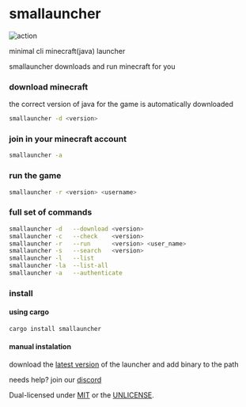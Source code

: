 # smallauncher

![action](https://github.com/smallauncher/smallauncher/actions/workflows/release.yaml/badge.svg)

minimal cli minecraft(java) launcher

smallauncher downloads and run minecraft for you

### download minecraft
the correct version of java for the game is automatically downloaded
```sh
smallauncher -d <version>
```

### join in your minecraft account
```sh
smallauncher -a
```

### run the game
```sh
smallauncher -r <version> <username>
```

### full set of commands
```sh
smallauncher -d   --download <version>
smallauncher -c   --check    <version>
smallauncher -r   --run      <version> <user_name>
smallauncher -s   --search   <version>
smallauncher -l   --list
smallauncher -la  --list-all
smallauncher -a   --authenticate
```

### install

#### using cargo
```sh
cargo install smallauncher
```

#### manual instalation
download the [latest version](https://github.com/smallauncher/smallauncher/releases/latest) of the launcher and add binary to the path

needs help? join our [discord](https://discord.gg/yGJCn8P2yY)

Dual-licensed under [MIT](../LICENSE-MIT) or the [UNLICENSE](../UNLICENSE).